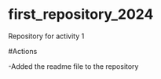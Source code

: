 # first_repository_2024

Repository for activity 1

#Actions

-Added the readme file to the repository
